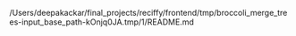 /Users/deepakackar/final_projects/reciffy/frontend/tmp/broccoli_merge_trees-input_base_path-kOnjq0JA.tmp/1/README.md